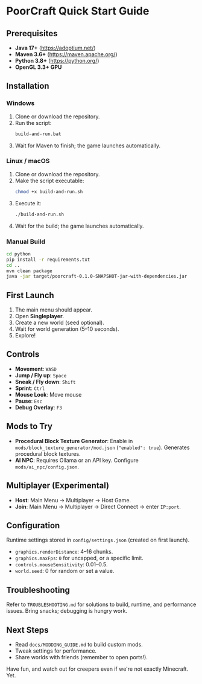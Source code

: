 # PoorCraft Quick Start Guide

## Prerequisites

- **Java 17+** (https://adoptium.net/)
- **Maven 3.6+** (https://maven.apache.org/)
- **Python 3.8+** (https://python.org/)
- **OpenGL 3.3+ GPU**

## Installation

### Windows
1. Clone or download the repository.
2. Run the script:
   ```cmd
   build-and-run.bat
   ```
3. Wait for Maven to finish; the game launches automatically.

### Linux / macOS
1. Clone or download the repository.
2. Make the script executable:
   ```bash
   chmod +x build-and-run.sh
   ```
3. Execute it:
   ```bash
   ./build-and-run.sh
   ```
4. Wait for the build; the game launches automatically.

### Manual Build
```bash
cd python
pip install -r requirements.txt
cd ..
mvn clean package
java -jar target/poorcraft-0.1.0-SNAPSHOT-jar-with-dependencies.jar
```

## First Launch
1. The main menu should appear.
2. Open **Singleplayer**.
3. Create a new world (seed optional).
4. Wait for world generation (5–10 seconds).
5. Explore!

## Controls
- **Movement**: `WASD`
- **Jump / Fly up**: `Space`
- **Sneak / Fly down**: `Shift`
- **Sprint**: `Ctrl`
- **Mouse Look**: Move mouse
- **Pause**: `Esc`
- **Debug Overlay**: `F3`

## Mods to Try
- **Procedural Block Texture Generator**: Enable in `mods/block_texture_generator/mod.json` (`"enabled": true`). Generates procedural block textures.
- **AI NPC**: Requires Ollama or an API key. Configure `mods/ai_npc/config.json`.

## Multiplayer (Experimental)
- **Host**: Main Menu → Multiplayer → Host Game.
- **Join**: Main Menu → Multiplayer → Direct Connect → enter `IP:port`.

## Configuration
Runtime settings stored in `config/settings.json` (created on first launch).
- `graphics.renderDistance`: 4–16 chunks.
- `graphics.maxFps`: `0` for uncapped, or a specific limit.
- `controls.mouseSensitivity`: 0.01–0.5.
- `world.seed`: 0 for random or set a value.

## Troubleshooting
Refer to `TROUBLESHOOTING.md` for solutions to build, runtime, and performance issues. Bring snacks; debugging is hungry work.

## Next Steps
- Read `docs/MODDING_GUIDE.md` to build custom mods.
- Tweak settings for performance.
- Share worlds with friends (remember to open ports!).

Have fun, and watch out for creepers even if we're not exactly Minecraft. Yet.

